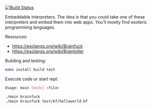 [![Build Status](https://travis-ci.org/minond/embeddable-interpreters.svg?branch=master)](https://travis-ci.org/minond/embeddable-interpreters)

Embeddable interpreters. The idea is that you could take one of these
interpreters and embed them into web apps. You'll mostly find esoteric
programming languages.

Resources:
  - https://esolangs.org/wiki/Brainfuck
  - https://esolangs.org/wiki/Brainloller


Building and testing:

```bash
make install build test
```


Execute code or start repl:

```bash
Usage: main [mode] <file>
```

```bash
./main brainfuck
./main brainfuck test/bf/helloworld.bf
```
